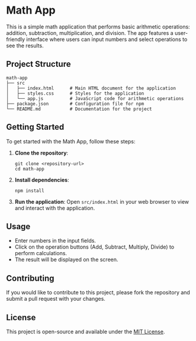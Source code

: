 # Math App

This is a simple math application that performs basic arithmetic operations: addition, subtraction, multiplication, and division. The app features a user-friendly interface where users can input numbers and select operations to see the results.

## Project Structure

```
math-app
├── src
│   ├── index.html      # Main HTML document for the application
│   ├── styles.css      # Styles for the application
│   └── app.js          # JavaScript code for arithmetic operations
├── package.json        # Configuration file for npm
└── README.md           # Documentation for the project
```

## Getting Started

To get started with the Math App, follow these steps:

1. **Clone the repository**:
   ```
   git clone <repository-url>
   cd math-app
   ```

2. **Install dependencies**:
   ```
   npm install
   ```

3. **Run the application**:
   Open `src/index.html` in your web browser to view and interact with the application.

## Usage

- Enter numbers in the input fields.
- Click on the operation buttons (Add, Subtract, Multiply, Divide) to perform calculations.
- The result will be displayed on the screen.

## Contributing

If you would like to contribute to this project, please fork the repository and submit a pull request with your changes.

## License

This project is open-source and available under the [MIT License](LICENSE).